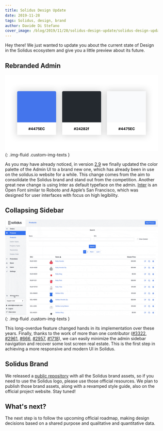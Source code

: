 ```yaml
---
title: Solidus Design Update
date: 2019-11-28
tags: Solidus, design, brand
author: Davide Di Stefano
cover_image: /blog/2019/11/28/solidus-design-update/solidus-design-update.jpg
---
```


Hey there! We just wanted to update you about the current state of Design in the 
Solidus ecosystem and give you a little preview about its future.

## Rebranded Admin

![Solidus Palette](2019-11-28-solidus-design-update/solidus_palette.jpg){: .img-fluid .custom-img-texts }

As you may have already noticed, in version [2.9](https://solidus.io/blog/2019/07/16/solidus-v2-9.html)
we finally updated the color palette of the Admin UI to a brand new one, which 
has already been in use on the solidus.io website for a while. This change comes 
from the aim to consolidate the Solidus brand and stand out from the competition.
Another great new change is using Inter as default typeface on the admin. [Inter](https://rsms.me/inter/) 
is an Open Font similar to Roboto and Apple’s San Francisco, which was designed 
for user interfaces with focus on high legibility.

## Collapsing Sidebar

![Collapsing Sidebar](2019-11-28-solidus-design-update/collapsing_sidebar.gif){: .img-fluid .custom-img-texts }

This long-overdue feature changed hands in its implementation over these years. 
Finally, thanks to the work of more than one contributor ([#3322](https://github.com/solidusio/solidus/pull/3322), [#2961](https://github.com/solidusio/solidus/issues/2961), [#666](https://github.com/solidusio/solidus/issues/666), [#2957](https://github.com/solidusio/solidus/pull/2957), [#1718](https://github.com/solidusio/solidus/pull/1718)), we can easily 
minimize the admin sidebar navigation and recover some lost screen real estate. 
This is the first step in achieving a more responsive and modern UI in Solidus.

## Solidus Brand
We released a [public repository](https://github.com/solidusio/brand) with all the Solidus brand assets, so if you 
need to use the Solidus logo, please use those official resources. 
We plan to publish those brand assets, along with a revamped style guide, also 
on the official project website. Stay tuned!

## What's next?
The next step is to follow the upcoming official roadmap, making design decisions 
based on a shared purpose and qualitative and quantitative data.
